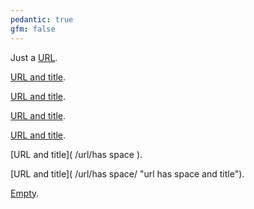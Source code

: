 ```yaml
---
pedantic: true
gfm: false
---
```


Just a [URL](/url/).

[URL and title](/url/ "title").

[URL and title](/url/  "title preceded by two spaces").

[URL and title](/url/	"title preceded by a tab").

[URL and title](/url/ "title has spaces afterward"  ).

[URL and title]( /url/has space ).

[URL and title]( /url/has space/ "url has space and title").

[Empty]().
